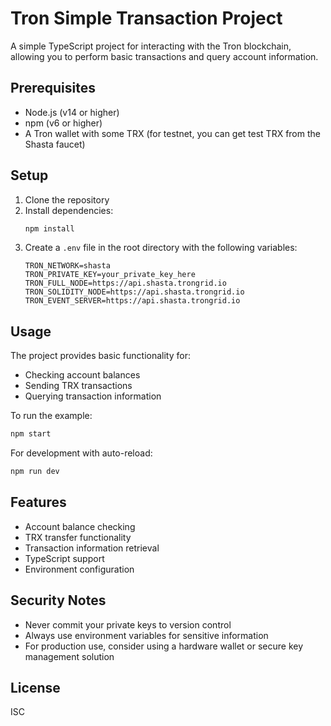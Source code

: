 # Tron Simple Transaction Project

A simple TypeScript project for interacting with the Tron blockchain, allowing you to perform basic transactions and query account information.

## Prerequisites

- Node.js (v14 or higher)
- npm (v6 or higher)
- A Tron wallet with some TRX (for testnet, you can get test TRX from the Shasta faucet)

## Setup

1. Clone the repository
2. Install dependencies:
   ```bash
   npm install
   ```
3. Create a `.env` file in the root directory with the following variables:
   ```
   TRON_NETWORK=shasta
   TRON_PRIVATE_KEY=your_private_key_here
   TRON_FULL_NODE=https://api.shasta.trongrid.io
   TRON_SOLIDITY_NODE=https://api.shasta.trongrid.io
   TRON_EVENT_SERVER=https://api.shasta.trongrid.io
   ```

## Usage

The project provides basic functionality for:

- Checking account balances
- Sending TRX transactions
- Querying transaction information

To run the example:

```bash
npm start
```

For development with auto-reload:

```bash
npm run dev
```

## Features

- Account balance checking
- TRX transfer functionality
- Transaction information retrieval
- TypeScript support
- Environment configuration

## Security Notes

- Never commit your private keys to version control
- Always use environment variables for sensitive information
- For production use, consider using a hardware wallet or secure key management solution

## License

ISC
